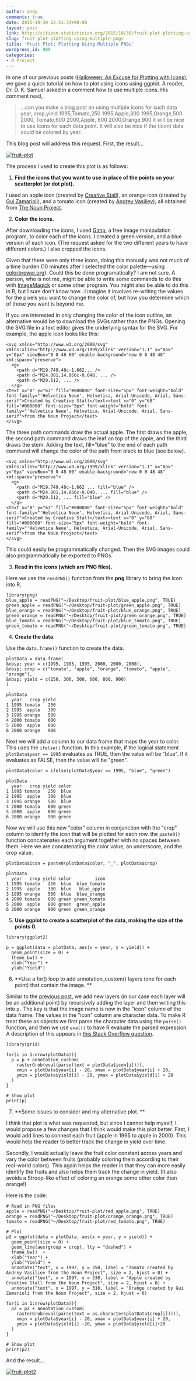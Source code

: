 ```yaml
---
author: andy
comments: true
date: 2015-10-30 22:51:34+00:00
layout: post
link: http://citizen-statistician.org/2015/10/30/fruit-plot-plotting-using-multiple-pngs/
slug: fruit-plot-plotting-using-multiple-pngs
title: 'Fruit Plot: Plotting Using Multiple PNGs'
wordpress_id: 989
categories:
- R Project
---
```


In one of our previous posts ([Halloween: An Excuse for Plotting with Icons](http://citizen-statistician.org/2015/10/27/halloween-an-excuse-for-plotting-with-icons/)), we gave a quick tutorial on how to plot using icons using ggplot. A reader, Dr. D. K. Samuel asked in a comment how to use multiple icons. His comment read,


<blockquote>...can you make a blog post on using multiple icons for such data
year, crop,yield
1995,Tomato,250
1995,Apple,300
1995,Orange,500
2000, Tomato,600
2000,Apple, 800
2000,Orange,900
it will be nice to use icons for each data point. It will also be nice if the (icon) data could be colored by year.</blockquote>


This blog post will address this request. First, the result...

[![fruit-plot](http://citizen-statistician.org/wp-content/uploads/2015/10/fruit-plot1.png)](http://citizen-statistician.org/wp-content/uploads/2015/10/fruit-plot1.png)

The process I used to create this plot is as follows:



	
  1. **Find the icons that you want to use in place of the points on your scatterplot (or dot plot).**


I used an apple icon (created by [Creative Stall](https://thenounproject.com/creativestall)), an orange icon (created by [Gui Zamarioli](https://thenounproject.com/guiez)), and a tomato icon (created by [Andrey Vasiliev](https://thenounproject.com/andvasiliev)); all obtained from [The Noun Project](https://thenounproject.com/).



	
  2. **Color the icons.**


After downloading the icons, I used [Gimp](http://www.gimp.org/), a free image manipulation program, to color each of the icons. I created a green version, and a blue version of each icon. (The request asked for the two different years to have different colors.) I also cropped the icons.

Given that there were only three icons, doing this manually was not much of a time burden (10 minutes after I selected the color palette—using [colorbrewer.org](http://colorbrewer2.org/)). Could this be done programatically? I am not sure. A person, who is not me, might be able to write some commands to do this with [ImageMagick](http://www.imagemagick.org/script/index.php) or some other program. You might also be able to do this in R, but I sure don't know how...I imagine it involves re-writing the values for the pixels you want to change the color of, but how you determine which of those you want is beyond me.

If you are interested in only changing the color of the icon outline, an alternative would be to download the SVGs rather than the PNGs. Opening the SVG file in a text editor gives the underlying syntax for the SVG. For example, the apple icon looks like this:

```
<svg xmlns="http://www.w3.org/2000/svg" xmlns:xlink="http://www.w3.org/1999/xlink" version="1.1" x="0px" y="0px" viewBox="0 0 48 60" enable-background="new 0 0 48 48" xml:space="preserve">
  <g>
    <path d="M19.749,48c-1.662... />
    <path d="M24.001,14.866c-0.048, ... />
    <path d="M29.512, ... />
  </g>
<text x="0" y="63" fill="#000000" font-size="5px" font-weight="bold" font-family="'Helvetica Neue', Helvetica, Arial-Unicode, Arial, Sans-serif">Created by Creative Stall</text><text x="0" y="68" fill="#000000" font-size="5px" font-weight="bold" font-family="'Helvetica Neue', Helvetica, Arial-Unicode, Arial, Sans-serif">from the Noun Project</text>
</svg>
```

The three path commands draw the actual apple. The first draws the apple, the second path command draws the leaf on top of the apple, and the third draws the stem. Adding the text, fill="blue" to the end of each path command will change the color of the path from black to blue (see below).

```
<svg xmlns="http://www.w3.org/2000/svg" xmlns:xlink="http://www.w3.org/1999/xlink" version="1.1" x="0px" y="0px" viewBox="0 0 48 60" enable-background="new 0 0 48 48" xml:space="preserve">
  <g>
    <path d="M19.749,48c-1.662 ... fill="blue" />
    <path d="M24.001,14.866c-0.048, ... fill="blue" />
    <path d="M29.512, ... fill="blue" />
  </g>
<text x="0" y="63" fill="#000000" font-size="5px" font-weight="bold" font-family="'Helvetica Neue', Helvetica, Arial-Unicode, Arial, Sans-serif">Created by Creative Stall</text><text x="0" y="68" fill="#000000" font-size="5px" font-weight="bold" font-family="'Helvetica Neue', Helvetica, Arial-Unicode, Arial, Sans-serif">from the Noun Project</text>
</svg>
```

This could easily be programmatically changed. Then the SVG images could also programmatically be exported to PNGs.



	
  3. **Read in the icons (which are PNG files).**


Here we use the `readPNG()` function from the **png** library to bring the icon into R.

```
library(png)
blue_apple = readPNG("~/Desktop/fruit-plot/blue_apple.png", TRUE)
green_apple = readPNG("~/Desktop/fruit-plot/green_apple.png", TRUE)
blue_orange = readPNG("~/Desktop/fruit-plot/blue_orange.png", TRUE)
green_orange = readPNG("~/Desktop/fruit-plot/green_orange.png", TRUE)
blue_tomato = readPNG("~/Desktop/fruit-plot/blue_tomato.png", TRUE)
green_tomato = readPNG("~/Desktop/fruit-plot/green_tomato.png", TRUE)
```




	
  4. **Create the data.**


Use the `data.frame()` function to create the data.

```
plotData = data.frame(
&nbsp; year = c(1995, 1995, 1995, 2000, 2000, 2000),
&nbsp; crop = c("tomato", "apple", "orange", "tomato", "apple", "orange"),
&nbsp; yield = c(250, 300, 500, 600, 800, 900)
)

plotData
  year   crop yield
1 1995 tomato   250
2 1995  apple   300
3 1995 orange   500
4 2000 tomato   600
5 2000  apple   800
6 2000 orange   900
```

Next we will add a column to our data frame that maps the year to color. This uses the `ifelse()` function. In this example, if the logical statement `plotData$year == 1995` evaluates as TRUE, then the value will be "blue". If it evaluates as FALSE, then the value will be "green".

```
plotData$color = ifelse(plotData$year == 1995, "blue", "green")

plotData
  year   crop yield color
1 1995 tomato   250  blue
2 1995  apple   300  blue
3 1995 orange   500  blue
4 2000 tomato   600 green
5 2000  apple   800 green
6 2000 orange   900 green
```

Now we will use this new "color" column in conjunction with the "crop" column to identify the icon that will be plotted for each row. the `paste0()` function concatenates each argument together with no spaces between them. Here we are concatenating the color value, an underscore, and the crop value.

```
plotData$icon = paste0(plotData$color, "_", plotData$crop)

plotData
  year   crop yield color         icon
1 1995 tomato   250  blue  blue_tomato
2 1995  apple   300  blue   blue_apple
3 1995 orange   500  blue  blue_orange
4 2000 tomato   600 green green_tomato
5 2000  apple   800 green  green_apple
6 2000 orange   900 green green_orange
```




	
  5. **Use ggplot to create a scatterplot of the data, making the size of the points 0.**



```
library(ggplot2)

p = ggplot(data = plotData, aes(x = year, y = yield)) +
  geom_point(size = 0) +
  theme_bw() +
  xlab("Year") +
  ylab("Yield")
```


	
  6. **Use a for() loop to add annotation_custom() layers (one for each point) that contain the image.
**


Similar to the [previous post](http://citizen-statistician.org/2015/10/27/halloween-an-excuse-for-plotting-with-icons/), we add new layers (in our case each layer will be an additional point) by recursively adding the layer and then writing this into `p.` The key is that the image name is now in the "icon" column of the data frame. The values in the "icon" column are character data. To make R treat these as objects we first parse the character data using the `parse()` function, and then we use `eval()` to have R evaluate the parsed expression. A description of this appears in [this Stack Overflow question](http://stackoverflow.com/questions/1743698/r-eval-expression).

```
library(grid)

for(i in 1:nrow(plotData)){
  p = p + annotation_custom(
    rasterGrob(eval(parse(text = plotData$icon[i]))),
    xmin = plotData$year[i] - 20, xmax = plotData$year[i] + 20, 
    ymin = plotData$yield[i] - 20, ymax = plotData$yield[i] + 20
  )
} 

# Show plot
print(p)
```




	
  7. **Some issues to consider and my alternative plot.
**


I think that plot is what was requested, but since I cannot help myself, I would propose a few changes that I think would make this plot better. First, I would add lines to connect each fruit (apple in 1995 to apple in 2000). This would help the reader to better track the change in yield over time.

Secondly, I would actually leave the fruit color constant across years and vary the color between fruits (probably coloring them according to their real-world colors). This again helps the reader in that they can more easily identify the fruits and also helps them track the change in yield. (It also avoids a Stroop-like effect of coloring an orange some other color than orange!)

Here is the code:

```
# Read in PNG files
apple = readPNG("~/Desktop/fruit-plot/red_apple.png", TRUE)
orange = readPNG("~/Desktop/fruit-plot/orange_orange.png", TRUE)
tomato = readPNG("~/Desktop/fruit-plot/red_tomato.png", TRUE)

# Plot
p2 = ggplot(data = plotData, aes(x = year, y = yield)) +
  geom_point(size = 0) +
  geom_line(aes(group = crop), lty = "dashed") +
  theme_bw()  +
  xlab("Year") +
  ylab("Yield") +
  annotate("text", x = 1997, y = 350, label = "Tomato created by Andrey Vasiliev from the Noun Project", size = 2, hjust = 0) +
  annotate("text", x = 1997, y = 330, label = "Apple created by Creative Stall from the Noun Project", size = 2, hjust = 0) +
  annotate("text", x = 1997, y = 310, label = "Orange created by Gui Zamarioli from the Noun Project", size = 2, hjust = 0)

for(i in 1:nrow(plotData)){
  p2 = p2 + annotation_custom(
    rasterGrob(eval(parse(text = as.character(plotData$crop[i])))),
    xmin = plotData$year[i] - 20, xmax = plotData$year[i] + 20, 
    ymin = plotData$yield[i] -20, ymax = plotData$yield[i]+20
  )
}

# Show plot
print(p2)
```

And the result...

[![fruit-plot2](http://citizen-statistician.org/wp-content/uploads/2015/10/fruit-plot2.png)](http://citizen-statistician.org/wp-content/uploads/2015/10/fruit-plot2.png)
